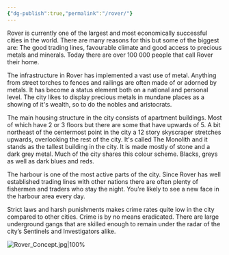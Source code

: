 ```yaml
---
{"dg-publish":true,"permalink":"/rover/"}
---
```


Rover is currently one of the largest and most economically successful cities in the world. There are many reasons for this but some of the biggest are: The good trading lines, favourable climate and good access to precious metals and minerals. Today there are over 100 000 people that call Rover their home. 

The infrastructure in Rover has implemented a vast use of metal. Anything from street torches to fences and railings are often made of or adorned by metals. It has become a status element both on a national and personal level. The city likes to display precious metals in mundane places as a showing of it's wealth, so to do the nobles and aristocrats.

The main housing structure in the city consists of apartment buildings. Most of which have 2 or 3 floors but there are some that have upwards of 5. A bit northeast of the centermost point in the city a 12 story skyscraper stretches upwards, overlooking the rest of the city. It's called The Monolith and it stands as the tallest building in the city. It is made mostly of stone and a dark grey metal. Much of the city shares this colour scheme. Blacks, greys as well as dark blues and reds.  

The harbour is one of the most active parts of the city. Since Rover has well established trading lines with other nations there are often plenty of fishermen and traders who stay the night. You're likely to see a new face in the harbour area every day.

Strict laws and harsh punishments makes crime rates quite low in the city compared to other cities. Crime is by no means eradicated. There are large underground gangs that are skilled enough to remain under the radar of the city’s Sentinels and Investigators alike. 

![Rover_Concept.jpg|100%](/img/user/Files/Rover_Concept.jpg)

